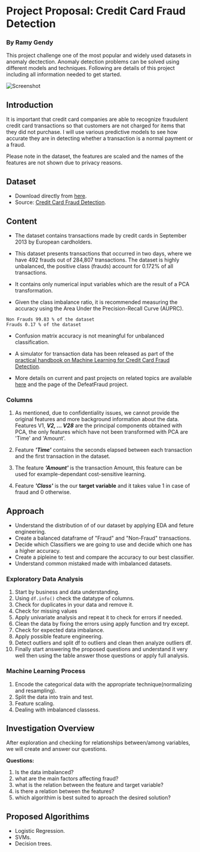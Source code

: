 # Project Proposal: Credit Card Fraud Detection

### By Ramy Gendy

This project challenge one of the most popular and widely used datasets in anomaly dectection. Anomaly detection problems can be solved using different models and techniques. Following are details of this project including all information needed to get started.

![Screenshot](https://storage.googleapis.com/kaggle-datasets-images/310/684/3503c6c827ca269cc00ffa66f2a9c207/dataset-cover.jpg)

## Introduction

It is important that credit card companies are able to recognize fraudulent credit card transactions so that customers are not charged for items that they did not purchase. I will use various predictive models to see how accurate they are in detecting whether a transaction is a normal payment or a fraud.

Please note in the dataset, the features are scaled and the names of the features are not shown due to privacy reasons.

## Dataset

* Download directly from [here](https://www.kaggle.com/datasets/mlg-ulb/creditcardfraud/download?datasetVersionNumber=3).
* Source: [Credit Card Fraud Detection](https://www.kaggle.com/datasets/mlg-ulb/creditcardfraud?datasetId=310).

## Content

* The dataset contains transactions made by credit cards in September 2013 by European cardholders.

* This dataset presents transactions that occurred in two days, where we have 492 frauds out of 284,807 transactions. The dataset is highly unbalanced, the positive class (frauds) account for 0.172% of all transactions.

* It contains only numerical input variables which are the result of a PCA transformation.

* Given the class imbalance ratio, it is recommended measuring the accuracy using the Area Under the Precision-Recall Curve (AUPRC).

```
Non Frauds 99.83 % of the dataset
Frauds 0.17 % of the dataset
```
  
* Confusion matrix accuracy is not meaningful for unbalanced classification.

* A simulator for transaction data has been released as part of the [practical handbook on Machine Learning for Credit Card Fraud Detection](https://fraud-detection-handbook.github.io/fraud-detection-handbook/Chapter_3_GettingStarted/SimulatedDataset.html).

* More details on current and past projects on related topics are available [here](https://www.researchgate.net/project/Fraud-detection-5) and the page of the DefeatFraud project.

### Columns

1. As mentioned, due to confidentiality issues, we cannot provide the original features and more background information about the data. Features V1, **_V2, … V28_** are the principal components obtained with PCA, the only features which have not been transformed with PCA are 'Time' and 'Amount'.

2. Feature **_'Time'_** contains the seconds elapsed between each transaction and the first transaction in the dataset.

3. The feature **_'Amount'_** is the transaction Amount, this feature can be used for example-dependant cost-sensitive learning.
  
4. Feature **_'Class'_** is the our **target variable** and it takes value 1 in case of fraud and 0 otherwise.

## Approach

* Understand the distribution of of our dataset by applying EDA and feture engineering.
* Create a balanced dataframe of "Fraud" and "Non-Fraud" transactions.
* Decide which Classifiers we are going to use and decide which one has a higher accuracy.
* Create a pipleine to test and compare the accuracy to our best classifier.
* Understand common mistaked made with imbalanced datasets.

### Exploratory Data Analysis

1. Start by business and data understanding.
2. Using `df.info()` check the datatype of columns.
3. Check for duplicates in your data and remove it.
4. Check for missing values
5. Apply univariate analysis and repeat it to check for errors if needed.
6. Clean the data by fixing the errors using apply function and try except.
7. Check for expected data imbalance.
8. Apply possible feature engineering.
9. Detect outliers and split df to outliers and clean then analyze outliers df.
10. Finally start answering the proposed questions and understand it very well then using the table answer those questions or apply full analysis.

### Machine Learning Process

1. Encode the categorical data with the appropriate technique(normalizing and resampling).
2. Split the data into train and test.
3. Feature scaling.
4. Dealing with imbalanced classess.

## Investigation Overview

After exploration and checking for relationships between/among variables, we will create and answer our questions.

**Questions:**

1. Is the data imbalanced?
2. what are the main factors affecting fraud?
3. what is the relation between the feature and target variable?
4. is there a relation between the features?
5. which algorithim is best suited to aproach the desired solution?

## Proposed Algorithims

* Logistic Regression.
* SVMs.
* Decision trees.